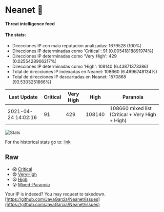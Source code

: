 # Neanet :hocho:
#### Threat intelligence feed
#### The stats:

- Direcciones IP con mala reputacion analizadas: 1679528 (100%)
- Direcciones IP determinadas como 'Critical':  91 (0.00541818891974%)
- Direcciones IP determinadas como 'Very High':  429 (0.0255428906217%)
- Direcciones IP determinadas como 'High':  108140 (6.43871373386)
- Total de direcciones IP indexadas en Neanet:  108660 (6.4696748134%)
- Total de direcciones IP descartadas en Neanet:  1570868 (93.5303251866%)

| Last Update | Critical | Very High | High | Paranoia |
| --- | --- | --- | --- | --- |
| 2021-04-24 14:02:16 | 91 | 429 | 108140 | 108660 mixed list (Critical + Very High + High)|

![Stats](https://docs.google.com/spreadsheets/d/e/2PACX-1vSnaNMIXVabIpDJjufMlzH7poXnshF3mgd8Is1g9ytUEzVsP5my4Trn8f-xkoLLQ38xpL3HtmUexLo6/pubchart?oid=501124687&format=image)

For the historical stats go to: [link](/stats.csv)
## Raw
- :scream: [Critical](https://raw.githubusercontent.com/JavaGarcia/Neanet/master/blacklists/neanet_critical.txt)
- :fearful: [VeryHigh](https://raw.githubusercontent.com/JavaGarcia/Neanet/master/blacklists/neanet_veryHigh.txtt)
- :frowning: [High](https://raw.githubusercontent.com/JavaGarcia/Neanet/master/blacklists/neanet_high.txt)
- :dizzy_face: [Mixed-Paranoia](https://raw.githubusercontent.com/JavaGarcia/Neanet/master/blacklists/neanet_all.txt)


Your IP is indexed? You may request to takedown. [https://github.com/JavaGarcia/Neanet/issues](https://github.com/JavaGarcia/Neanet/issues)































































































































































































































































































































































































































































































































































































































































































































































































































































































































































































































































































































































































































































































































































































































































































































































































































































































































































































































































































































































































































































































































































































































































































































































































































































































































































































































































































































































































































































































































































































































































































































































































































































































































































































































































































































































































































































































































































































































































































































































































































































































































































































































































































































































































































































































































































































































































































































































































































































































































































































































































































































































































































































































































































































































































































































































































































































































































































































































































































































































































































































